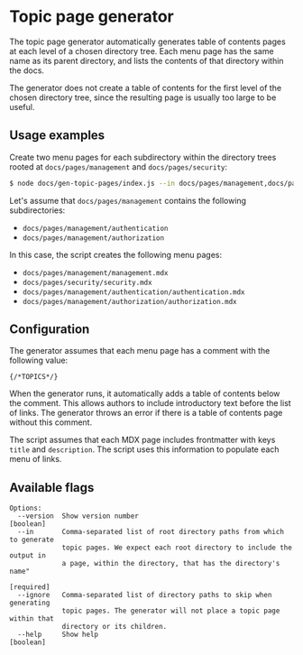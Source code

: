 # Topic page generator

The topic page generator automatically generates table of contents pages at each
level of a chosen directory tree. Each menu page has the same name as its parent
directory, and lists the contents of that directory within the docs.

The generator does not create a table of contents for the first level of the
chosen directory tree, since the resulting page is usually too large to be
useful.

## Usage examples

Create two menu pages for each subdirectory within the directory trees rooted at
`docs/pages/management` and `docs/pages/security`:

```bash
$ node docs/gen-topic-pages/index.js --in docs/pages/management,docs/pages/security
```

Let's assume that `docs/pages/management` contains the following subdirectories:

- `docs/pages/management/authentication`
- `docs/pages/management/authorization`

In this case, the script creates the following menu pages:

- `docs/pages/management/management.mdx`
- `docs/pages/security/security.mdx`
- `docs/pages/management/authentication/authentication.mdx`
- `docs/pages/management/authorization/authorization.mdx`

## Configuration

The generator assumes that each menu page has a comment with the following
value:

```
{/*TOPICS*/}
```

When the generator runs, it automatically adds a table of contents below the
comment. This allows authors to include introductory text before the list of
links. The generator throws an error if there is a table of contents page
without this comment.

The script assumes that each MDX page includes frontmatter with keys `title` and
`description`. The script uses this information to populate each menu of links.

## Available flags

```
Options:
  --version  Show version number                                       [boolean]
  --in       Comma-separated list of root directory paths from which to generate
             topic pages. We expect each root directory to include the output in
             a page, within the directory, that has the directory's name"
                                                                      [required]
  --ignore   Comma-separated list of directory paths to skip when generating
             topic pages. The generator will not place a topic page within that
             directory or its children.
  --help     Show help                                                 [boolean]
```

